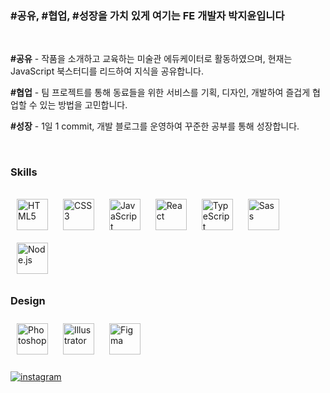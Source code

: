 ### #공유, #협업, #성장을 가치 있게 여기는 FE 개발자 박지윤입니다
  
  

<br/>  

**#공유** - 
작품을 소개하고 교육하는 미술관 에듀케이터로 활동하였으며, 현재는 JavaScript 북스터디를 리드하여 지식을 공유합니다. 

**#협업** - 팀 프로젝트를 통해 동료들을 위한 서비스를 기획, 디자인, 개발하여 즐겁게 협업할 수 있는 방법을 고민합니다. 

**#성장** - 
1일 1 commit, 개발 블로그를 운영하여 꾸준한 공부를 통해 성장합니다. 
  

<br/>  



### Skills  
  
  



###  
<div align="left">  
<img style="margin: 10px" src="https://profilinator.rishav.dev/skills-assets/html5-original-wordmark.svg" alt="HTML5" height="50" />  
<img style="margin: 10px" src="https://profilinator.rishav.dev/skills-assets/css3-original-wordmark.svg" alt="CSS3" height="50" />  
<img style="margin: 10px" src="https://profilinator.rishav.dev/skills-assets/javascript-original.svg" alt="JavaScript" height="50" />  
<img style="margin: 10px" src="https://profilinator.rishav.dev/skills-assets/react-original-wordmark.svg" alt="React" height="50" />  
<img style="margin: 10px" src="https://profilinator.rishav.dev/skills-assets/typescript-original.svg" alt="TypeScript" height="50" />  
<img style="margin: 10px" src="https://profilinator.rishav.dev/skills-assets/sass-original.svg" alt="Sass" height="50" />  
<img style="margin: 10px" src="https://profilinator.rishav.dev/skills-assets/nodejs-original-wordmark.svg" alt="Node.js" height="50" />  
</div>  



### Design  
<div align="left">  
<img style="margin: 10px" src="https://profilinator.rishav.dev/skills-assets/photoshop-plain.svg" alt="Photoshop" height="50" />  
<img style="margin: 10px" src="https://profilinator.rishav.dev/skills-assets/adobe_illustrator-icon.svg" alt="Illustrator" height="50" />  
<img style="margin: 10px" src="https://profilinator.rishav.dev/skills-assets/figma-icon.svg" alt="Figma" height="50" />  
</div>  

<br/>  

<div align="left">
<a href="https://www.instagram.com/jiiy16/" target="_blank">
<img src=https://img.shields.io/badge/instagram-%23000000.svg?&style=for-the-badge&logo=instagram&logoColor=white alt=instagram style="margin-bottom: 5px;" />
</a>  
</div>   
